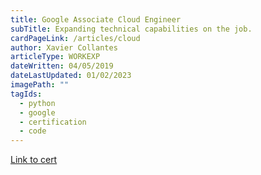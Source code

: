 ```yaml
---
title: Google Associate Cloud Engineer
subTitle: Expanding technical capabilities on the job.
cardPageLink: /articles/cloud
author: Xavier Collantes
articleType: WORKEXP
dateWritten: 04/05/2019
dateLastUpdated: 01/02/2023
imagePath: ""
tagIds:
  - python
  - google
  - certification
  - code
---
```


[Link to cert](https://www.credential.net/80f4b296-3033-4ae3-a53b-469c28e1b901#gs.3f56w9)

